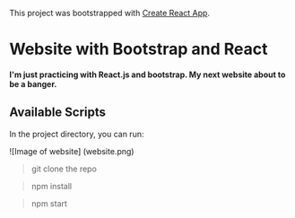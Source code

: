 This project was bootstrapped with [Create React App](https://github.com/facebook/create-react-app).


# Website with Bootstrap and React

#### I'm just practicing with React.js and bootstrap. My next website about to be a banger.

## Available Scripts

In the project directory, you can run:

![Image of website]
(website.png)


> git clone the repo

> npm install

> npm start